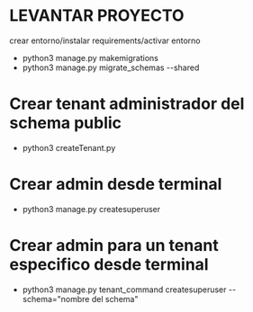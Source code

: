 # LEVANTAR PROYECTO
crear entorno/instalar requirements/activar entorno
- python3 manage.py makemigrations
- python3 manage.py migrate_schemas --shared
<!-- - python3 manage.py migrate_schemas -->

# Crear tenant administrador del schema public
- python3 createTenant.py

# Crear admin desde terminal
- python3 manage.py createsuperuser

# Crear admin para un tenant especifico desde terminal
- python3 manage.py tenant_command createsuperuser --schema="nombre del schema"
